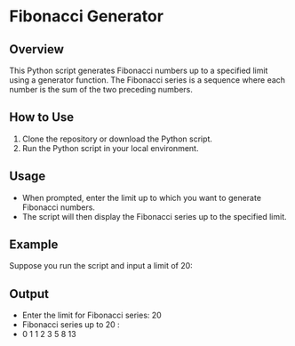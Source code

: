 # Fibonacci Generator

## Overview
This Python script generates Fibonacci numbers up to a specified limit using a generator function. The Fibonacci series is a sequence where each number is the sum of the two preceding numbers.

## How to Use
1. Clone the repository or download the Python script.
2. Run the Python script in your local environment.

## Usage
- When prompted, enter the limit up to which you want to generate Fibonacci numbers.
- The script will then display the Fibonacci series up to the specified limit.

## Example
Suppose you run the script and input a limit of 20:

## Output
- Enter the limit for Fibonacci series: 20
- Fibonacci series up to 20 :
- 0 1 1 2 3 5 8 13
